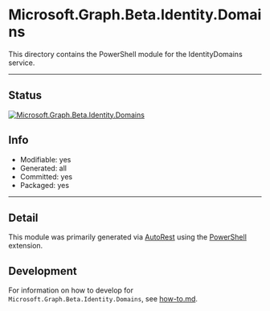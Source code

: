 <!-- region Generated -->
# Microsoft.Graph.Beta.Identity.Domains
This directory contains the PowerShell module for the IdentityDomains service.

---
## Status
[![Microsoft.Graph.Beta.Identity.Domains](https://img.shields.io/powershellgallery/v/Microsoft.Graph.Beta.Identity.Domains.svg?style=flat-square&label=Microsoft.Graph.Beta.Identity.Domains "Microsoft.Graph.Beta.Identity.Domains")](https://www.powershellgallery.com/packages/Microsoft.Graph.Beta.Identity.Domains/)

## Info
- Modifiable: yes
- Generated: all
- Committed: yes
- Packaged: yes

---
## Detail
This module was primarily generated via [AutoRest](https://github.com/Azure/autorest) using the [PowerShell](https://github.com/Azure/autorest.powershell) extension.

## Development
For information on how to develop for `Microsoft.Graph.Beta.Identity.Domains`, see [how-to.md](how-to.md).
<!-- endregion -->
